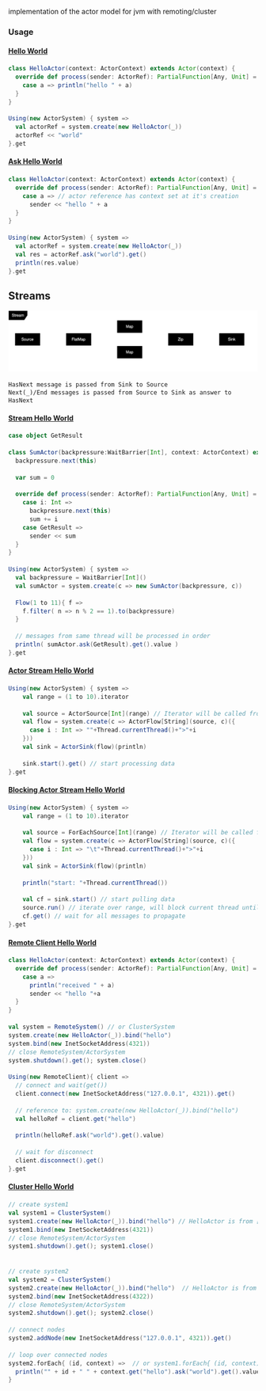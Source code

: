 implementation of the actor model for jvm with remoting/cluster

### Usage

#### [Hello World](https://github.com/shlax/wisp/tree/main/src/test/scala/org/wisp/test/tutorial/HelloWorld.scala)
```scala
class HelloActor(context: ActorContext) extends Actor(context) {
  override def process(sender: ActorRef): PartialFunction[Any, Unit] = {
    case a => println("hello " + a)
  }
}

Using(new ActorSystem) { system =>
  val actorRef = system.create(new HelloActor(_))
  actorRef << "world"
}.get 
```

#### [Ask Hello World](https://github.com/shlax/wisp/tree/main/src/test/scala/org/wisp/test/tutorial/AskHelloWorld.scala)
```scala
class HelloActor(context: ActorContext) extends Actor(context) {
  override def process(sender: ActorRef): PartialFunction[Any, Unit] = {
    case a => // actor reference has context set at it's creation 
      sender << "hello " + a
  }
}

Using(new ActorSystem) { system =>
  val actorRef = system.create(new HelloActor(_))
  val res = actorRef.ask("world").get()
  println(res.value)
}.get
```

## Streams

![stream](doc/stream.svg)

    HasNext message is passed from Sink to Source
    Next(_)/End messages is passed from Source to Sink as answer to HasNext

#### [Stream Hello World](https://github.com/shlax/wisp/tree/main/src/test/scala/org/wisp/test/tutorial/StreamHelloWorld.scala)
```scala
case object GetResult

class SumActor(backpressure:WaitBarrier[Int], context: ActorContext) extends Actor(context) {
  backpressure.next(this)

  var sum = 0

  override def process(sender: ActorRef): PartialFunction[Any, Unit] = {
    case i: Int =>
      backpressure.next(this)
      sum += i
    case GetResult =>
      sender << sum
  }
}

Using(new ActorSystem) { system =>
  val backpressure = WaitBarrier[Int]()
  val sumActor = system.create(c => new SumActor(backpressure, c))

  Flow(1 to 11){ f =>
    f.filter( n => n % 2 == 1).to(backpressure)
  }

  // messages from same thread will be processed in order
  println( sumActor.ask(GetResult).get().value )
}.get
```

#### [Actor Stream Hello World](https://github.com/shlax/wisp/tree/main/src/test/scala/org/wisp/test/tutorial/ActorStreamHelloWorld.scala)
```scala
Using(new ActorSystem) { system =>
    val range = (1 to 10).iterator
    
    val source = ActorSource[Int](range) // Iterator will be called from multiple threads
    val flow = system.create(c => ActorFlow[String](source, c)({
      case i : Int => ""+Thread.currentThread()+">"+i
    }))
    val sink = ActorSink(flow)(println)
    
    sink.start().get() // start processing data
}.get
```

#### [Blocking Actor Stream Hello World](https://github.com/shlax/wisp/tree/main/src/test/scala/org/wisp/test/tutorial/BlockingActorStreamHelloWorld.scala)
```scala
Using(new ActorSystem) { system =>
    val range = (1 to 10).iterator
    
    val source = ForEachSource[Int](range) // Iterator will be called from current thread
    val flow = system.create(c => ActorFlow[String](source, c)({
      case i : Int => "\t"+Thread.currentThread()+">"+i
    }))
    val sink = ActorSink(flow)(println)
    
    println("start: "+Thread.currentThread())
    
    val cf = sink.start() // start pulling data
    source.run() // iterate over range, will block current thread until all elements are not send
    cf.get() // wait for all messages to propagate
}.get
```

#### [Remote Client Hello World](https://github.com/shlax/wisp/tree/main/src/test/scala/org/wisp/test/tutorial/RemotingHelloWorld.scala)
```scala
class HelloActor(context: ActorContext) extends Actor(context) {
  override def process(sender: ActorRef): PartialFunction[Any, Unit] = {
    case a =>
      println("received " + a)
      sender << "hello "+a
  }
}

val system = RemoteSystem() // or ClusterSystem
system.create(new HelloActor(_)).bind("hello")
system.bind(new InetSocketAddress(4321))
// close RemoteSystem/ActorSystem 
system.shutdown().get(); system.close()

Using(new RemoteClient){ client =>
  // connect and wait(get())
  client.connect(new InetSocketAddress("127.0.0.1", 4321)).get()

  // reference to: system.create(new HelloActor(_)).bind("hello")
  val helloRef = client.get("hello")
  
  println(helloRef.ask("world").get().value)

  // wait for disconnect
  client.disconnect().get()
}.get
```

#### [Cluster Hello World](https://github.com/shlax/wisp/tree/main/src/test/scala/org/wisp/test/tutorial/ClusterHelloWorld.scala)
```scala
// create system1
val system1 = ClusterSystem()
system1.create(new HelloActor(_)).bind("hello") // HelloActor is from [Remote client Hello World]
system1.bind(new InetSocketAddress(4321))
// close RemoteSystem/ActorSystem 
system1.shutdown().get(); system1.close()


// create system2
val system2 = ClusterSystem()
system2.create(new HelloActor(_)).bind("hello")  // HelloActor is from [Remote client Hello World]
system2.bind(new InetSocketAddress(4322))
// close RemoteSystem/ActorSystem 
system2.shutdown().get(); system2.close()

// connect nodes 
system2.addNode(new InetSocketAddress("127.0.0.1", 4321)).get()

// loop over connected nodes 
system2.forEach{ (id, context) =>  // or system1.forEach{ (id, context) => 
  println("" + id + " " + context.get("hello").ask("world").get().value)
}
```
